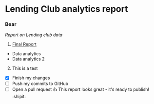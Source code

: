 # Lending Club analytics report
### Bear 
*Report on Lending club data*
1. [Final Report](https://www.cnn.com/)
  - Data analytics
  - Data analytics 2
2. This is a test
- [x] Finish my changes
- [ ] Push my commits to GitHub
- [ ] Open a pull request
:+1: This report looks great - it's ready to publish! :shipit:
